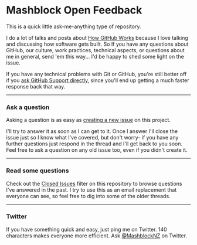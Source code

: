 # Mashblock Open Feedback

This is a quick little ask-me-anything type of repository.

I do a lot of talks and posts about
[How GitHub Works](http://zachholman.com/posts/how-github-works/) because I love
talking and discussing how software gets built. So If you have any questions
about GitHub, our culture, work practices, technical aspects, or questions about
me in general, send 'em this way... I'd be happy to shed some light on the
issue.

If you have any technical problems with Git or GitHub, you're still better off
if you [ask GitHub Support directly](https://github.com/contact), since you'll
end up getting a much faster response back that way.

---

### Ask a question

Asking a question is as easy as
[creating a new issue](https://github.com/holman/feedback/issues/new) on this
project.

I'll try to answer it as soon as I can get to it. Once I answer I'll close the
issue just so I know what I've covered, but don't worry- if you have any further
questions just respond in the thread and I'll get back to you soon. Feel free to
ask a question on any old issue too, even if you didn't create it.

---

### Read some questions

Check out the [Closed Issues](https://github.com/holman/feedback/issues?sort=created&direction=desc&state=closed&page=1)
filter on this repository to browse questions I've answered in the past. I try
to use this as an email replacement that everyone can see, so feel free to dig
into some of the older threads.

---

### Twitter

If you have something quick and easy, just ping me on Twitter. 140 characters
makes everyone more efficient. Ask [@MashblockNZ](https://twitter.com/MashblockNZ) on
Twitter.
